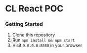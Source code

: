 # CL React POC

### Getting Started
1. Clone this repository
2. Run `npm install && npm start`
3. Visit `0.0.0.0:8080` in your browser
